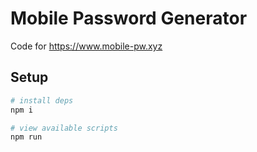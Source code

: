 # Mobile Password Generator

Code for https://www.mobile-pw.xyz

## Setup

```sh
# install deps
npm i

# view available scripts
npm run
```
